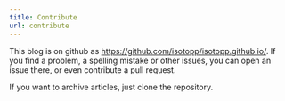 ```yaml
---
title: Contribute
url: contribute
---
```


This blog is on github as https://github.com/isotopp/isotopp.github.io/. 
If you find a problem, a spelling mistake or other issues, you can open an issue there, or even contribute a pull request.

If you want to archive articles, just clone the repository.

